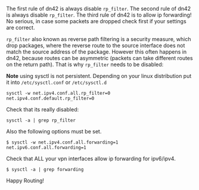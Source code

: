 The first rule of dn42 is always disable `rp_filter`. The second rule of dn42
is always disable `rp_filter`. The third rule of dn42 is to allow ip forwarding!
No serious, in case some packets are dropped check first if your settings are correct.

`rp_filter` also known as reverse path filtering is a security measure, 
which drop packages, where the reverse route to the source interface 
does not match the source address of the package. However this often happens in dn42, 
because routes can be asymmetric (packets can take different routes on the return path).
That is why `rp_filter` needs to be disabled:

**Note** using sysctl is not persistent. Depending on your linux distribution put it into `/etc/sysctl.conf` or `/etc/sysctl.d`

```
sysctl -w net.ipv4.conf.all.rp_filter=0 net.ipv4.conf.default.rp_filter=0
```

Check that its really disabled:
```
sysctl -a | grep rp_filter
```

Also the following options must be set.
```
$ sysctl -w net.ipv4.conf.all.forwarding=1 net.ipv6.conf.all.forwarding=1
```

Check that ALL your vpn interfaces allow ip forwarding for ipv6/ipv4.
```
$ sysctl -a | grep forwarding
```

Happy Routing!